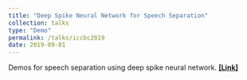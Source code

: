 ```yaml
---
title: "Deep Spike Neural Network for Speech Separation"
collection: talks
type: "Demo"
permalink: /talks/iccbc2019
date: 2019-09-01
---
```


Demos for speech separation using deep spike neural network. <b>[[Link]](http://xuchenglin28.github.io/files/iccbc2019/index.html)</b>